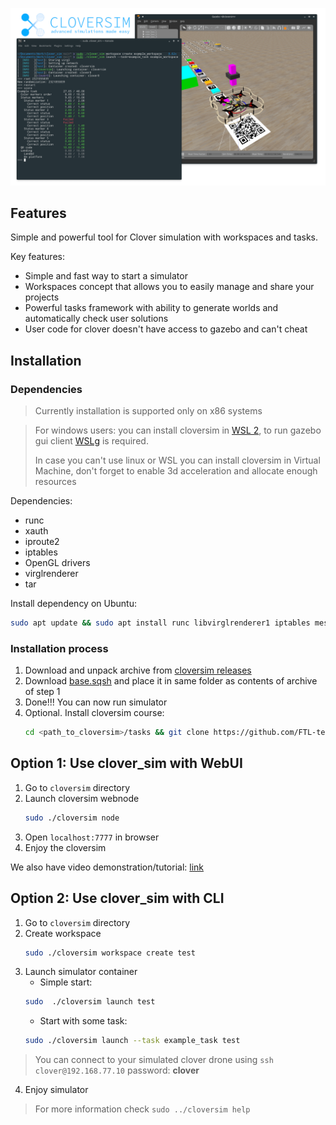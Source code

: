 ![Cloversim banner](./banner.png)

## Features
Simple and powerful tool for Clover simulation with workspaces and tasks.

Key features:

- Simple and fast way to start a simulator
- Workspaces concept that allows you to easily manage and share your projects
- Powerful tasks framework with ability to generate worlds and automatically check user solutions
- User code for clover doesn't have access to gazebo and can't cheat

## Installation

### Dependencies

> Currently installation is supported only on x86 systems

> For windows users: you can install cloversim in [WSL 2](https://learn.microsoft.com/en-us/windows/wsl/install), to run gazebo gui client [WSLg](https://github.com/microsoft/wslg) is required.
>
> In case you can't use linux or WSL you can install cloversim in Virtual Machine, don't forget to enable 3d acceleration and allocate enough resources

Dependencies:
- runc
- xauth
- iproute2
- iptables
- OpenGL drivers
- virglrenderer
- tar

Install dependency on Ubuntu:
```bash
sudo apt update && sudo apt install runc libvirglrenderer1 iptables mesa-utils procps xauth tar
```

### Installation process
1. Download and unpack archive from [cloversim releases](https://github.com/FTL-team/clover_sim/releases)
2. Download [base.sqsh](https://drive.google.com/file/d/1g2m74UiFM8sQkwyFyCn8fJp3ZVH7-PXl/view?usp=sharing) and place it in same folder as contents of archive of step 1
3. Done!!! You can now run simulator
4. Optional. Install cloversim course:
    ```bash
    cd <path_to_cloversim>/tasks && git clone https://github.com/FTL-team/cloversim_course
    ```

## Option 1: Use clover_sim with WebUI

1. Go to `cloversim` directory
2. Launch cloversim webnode
    ```bash
    sudo ./cloversim node
    ```
3. Open `localhost:7777` in browser
4. Enjoy the cloversim

We also have video demonstration/tutorial: [link](https://youtu.be/aPOPHD3M3ZM) 

## Option 2: Use clover_sim with CLI

1. Go to `cloversim` directory
2. Create workspace
    ```bash
    sudo ./cloversim workspace create test
    ```
3. Launch simulator container
    - Simple start:
    ```bash
    sudo  ./cloversim launch test
    ```
    - Start with some task:
    ```bash
    sudo ./cloversim launch --task example_task test
    ```
    
> You can connect to your simulated clover drone using `ssh clover@192.168.77.10` password: **clover**

4. Enjoy simulator

> For more information check `sudo ../cloversim help`
